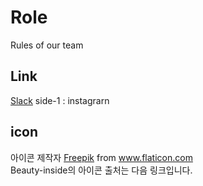 # Role  

Rules of our team


## Link  

[Slack](https://app.slack.com/client/T01A83F19PX/C019WDHLJLX) side-1 : instagrarn


## icon

<div>아이콘 제작자 <a href="https://www.freepik.com" title="Freepik">Freepik</a> from <a href="https://www.flaticon.com/kr/" title="Flaticon">www.flaticon.com</a></div>
Beauty-inside의 아이콘 출처는 다음 링크입니다.
